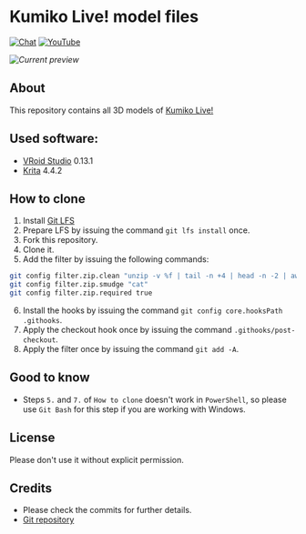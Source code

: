 # Kumiko Live! model files
[![Chat](https://discord.com/api/guilds/813738237864312842/widget.png?style=shield)](https://discord.gg/jt4dpvzA58)
[![YouTube](https://img.shields.io/endpoint?url=https%3A%2F%2Frunkit.io%2Fsuk0m8u%2Fyoutube-subscribers-badge%2Fbranches%2Fmaster%3Fid%3DUCGcClcnm7Y0-jWSeSV5xnKw%26key%3DAIzaSyDmc6HmurAU4Hf5WvuxSTsym18SjR7fguc)](https://www.youtube.com/channel/UCGcClcnm7Y0-jWSeSV5xnKw)

_![Current preview](.Kumiko.fvp.content/print_data/images/print_image_front.png)_

## About
This repository contains all 3D models of [Kumiko Live!](https://www.youtube.com/channel/UCGcClcnm7Y0-jWSeSV5xnKw)

## Used software:
 - [VRoid Studio](https://vroid.com/en/studio) 0.13.1
 - [Krita](https://krita.org/en) 4.4.2

## How to clone
 1. Install [Git LFS](https://git-lfs.github.com)
 2. Prepare LFS by issuing the command `git lfs install` once.
 3. Fork this repository.
 4. Clone it.
 5. Add the filter by issuing the following commands:
 ```bash
 git config filter.zip.clean "unzip -v %f | tail -n +4 | head -n -2 | awk '{ print \$7,\$8 }' | grep -vE /$ | LC_ALL=C sort -sfk 2,2"
 git config filter.zip.smudge "cat"
 git config filter.zip.required true
 ```
 6. Install the hooks by issuing the command `git config core.hooksPath .githooks`.
 7. Apply the checkout hook once by issuing the command `.githooks/post-checkout`.
 8. Apply the filter once by issuing the command `git add -A`.

## Good to know
 - Steps `5.` and `7.` of `How to clone` doesn't work in `PowerShell`, so please use `Git Bash` for this step if you are working with Windows.

## License
Please don't use it without explicit permission.

## Credits
 * Please check the commits for further details.
 * [Git repository](https://github.com/Kumiko-Live/model.git)
